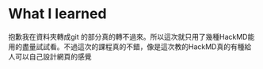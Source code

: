 # What I learned
抱歉我在資料夾轉成git 的部分真的轉不過來。所以這次就只用了幾種HackMD能用的盡量試試看。不過這次的課程真的不錯，像是這次教的HackMD真的有種給人可以自己設計網頁的感覺

